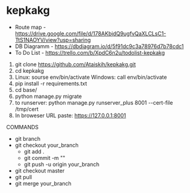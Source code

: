 # kepkakg
* Route map - https://drive.google.com/file/d/178AKbjdQ9ugfvQaXLCLsC1-TtS1NAOYV/view?usp=sharing
* DB Diagramm - https://dbdiagram.io/d/5f91dc9c3a78976d7b78cdc1
* To Do List - https://trello.com/b/XpdC6n2u/todolist-kepkakg

1. git clone https://github.com/Ataiskih/kepkakg.git
2. cd kepkakg
3. Linux: sourse env/bin/activate 
   Windows: call env/bin/activate 
4. pip install -r requirements.txt
5. cd base/
6. python manage.py migrate
7. to runserver: python manage.py runserver_plus 8001 --cert-file /tmp/cert
8. In broweser URL paste: https://127.0.0.1:8001

COMMANDS
* git branch
* git checkout your_branch
    * git add .
    * git commit -m ""
    * git push -u origin your_branch
* git checkout master
* git pull
* git merge your_branch
